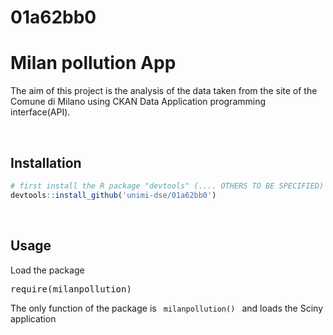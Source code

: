 # 01a62bb0

<h1> Milan pollution App </h1>
<p> The aim of this project is the analysis of the data taken from the site of the Comune di Milano using CKAN Data Application programming interface(API). </p>
<br>
<h2> Installation</h2>

```R
# first install the R package "devtools" (.... OTHERS TO BE SPECIFIED) if not installed
devtools::install_github('unimi-dse/01a62bb0')
```

<br>
<h2> Usage</h2>
<p> Load the package </p>
<pre>
require(milanpollution)
</pre>
<p> The only function of the package is <code> milanpollution() </code> and loads the Sciny application </p>
